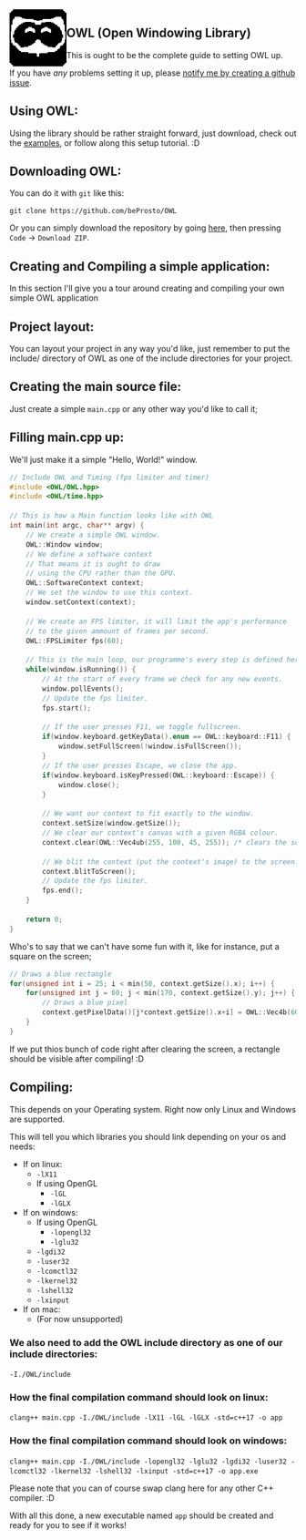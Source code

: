 <img align="left" width="100" height="100" style="image-rendering: crisp-edges; image-rendering: pixelated"  src="./logo.png">

## OWL (Open Windowing Library)

This is ought to be the complete guide to setting OWL up.

If you have *any* problems setting it up, please [notify me by creating a github issue](https://github.com/beProsto/OWL/issues/new).


## Using OWL:
Using the library should be rather straight forward, just download, check out the [examples](https://github.com/beProsto/OWL/tree/main/examples), or follow along this setup tutorial. :D

## Downloading OWL:
You can do it with `git` like this:
```
git clone https://github.com/beProsto/OWL
```
Or you can simply download the repository by going [here](https://github.com/beProsto/OWL), then pressing `Code` -> `Download ZIP`.

## Creating and Compiling a simple application:
In this section I'll give you a tour around creating and compiling your own simple OWL application

## Project layout:
You can layout your project in any way you'd like, just remember to put the include/ directory of OWL as one of the include directories for your project.

## Creating the main source file:
Just create a simple `main.cpp` or any other way you'd like to call it;

## Filling main.cpp up:
We'll just make it a simple "Hello, World!" window.
```cpp
// Include OWL and Timing (fps limiter and timer)
#include <OWL/OWL.hpp>
#include <OWL/time.hpp>

// This is how a Main function looks like with OWL
int main(int argc, char** argv) {
	// We create a simple OWL window.
	OWL::Window window;
	// We define a software context
	// That means it is ought to draw 
	// using the CPU rather than the GPU.
	OWL::SoftwareContext context;
	// We set the window to use this context.
	window.setContext(context);

	// We create an FPS limiter, it will limit the app's performance 
	// to the given ammount of frames per second.
	OWL::FPSLimiter fps(60);

	// This is the main loop, our programme's every step is defined here.
	while(window.isRunning()) {
		// At the start of every frame we check for any new events.
		window.pollEvents();
		// Update the fps limiter.
		fps.start();

		// If the user presses F11, we toggle fullscreen.
		if(window.keyboard.getKeyData().enum == OWL::keyboard::F11) {
			window.setFullScreen(!window.isFullScreen());
		}
		// If the user presses Escape, we close the app.
		if(window.keyboard.isKeyPressed(OWL::keyboard::Escape)) {
			window.close();
		}

		// We want our context to fit exactly to the window.
		context.setSize(window.getSize());
		// We clear our context's canvas with a given RGBA colour.
		context.clear(OWL::Vec4ub(255, 100, 45, 255)); /* clears the screen in orange color */

		// We blit the context (put the context's image) to the screen.
		context.blitToScreen();
		// Update the fps limiter.
		fps.end();
	}

	return 0;
}
```

Who's to say that we can't have some fun with it, like for instance, put a square on the screen;
```cpp
// Draws a blue rectangle 
for(unsigned int i = 25; i < min(50, context.getSize().x); i++) {
	for(unsigned int j = 60; j < min(170, context.getSize().y); j++) {
		// Draws a blue pixel
		context.getPixelData()[j*context.getSize().x+i] = OWL::Vec4b(60, 90, 200, 255); 
	}
}
```

If we put thios bunch of code right after clearing the screen, a rectangle should be visible after compiling! :D

## Compiling:
This depends on your Operating system. Right now only Linux and Windows are supported.

This will tell you which libraries you should link depending on your os and needs:
- If on linux:
	- `-lX11`
	- If using OpenGL
		- `-lGL` 
		- `-lGLX`
- If on windows:
	- If using OpenGL
		- `-lopengl32`
		- `-lglu32`
	- `-lgdi32`
	- `-luser32`
	- `-lcomctl32`
	- `-lkernel32`
	- `-lshell32`
	- `-lxinput`
- If on mac:
	- (For now unsupported)

### We also need to add the OWL include directory as one of our include directories:
`-I./OWL/include`

### How the final compilation command should look on linux:
`clang++ main.cpp -I./OWL/include -lX11 -lGL -lGLX -std=c++17 -o app`
### How the final compilation command should look on windows:
`clang++ main.cpp -I./OWL/include -lopengl32 -lglu32 -lgdi32 -luser32 -lcomctl32 -lkernel32 -lshell32 -lxinput -std=c++17 -o app.exe`

Please note that you can of course swap clang here for any other C++ compiler. :D

With all this done, a new executable named `app` should be created and ready for you to see if it works!